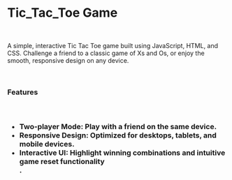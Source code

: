 <h1>Tic_Tac_Toe Game</h1>
<br>
<p>A simple, interactive Tic Tac Toe game built using JavaScript, HTML, and CSS. Challenge a friend to a classic game of Xs and Os, or enjoy the smooth, responsive design on any device.<p>
<br>

<h3>Features<h3>
<br>

<ul>
<li><b>Two-player Mode:</b> Play with a friend on the same device.</li>
<li><b>Responsive Design:</b> Optimized for desktops, tablets, and mobile devices.</li>
<li><b>Interactive UI:</b> Highlight winning combinations and intuitive game reset functionality</li>.
</ul>
